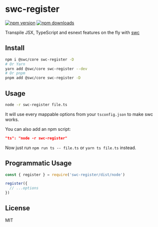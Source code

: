 # swc-register

[![npm version](https://badgen.net/npm/v/swc-register)](https://npm.im/swc-register) [![npm downloads](https://badgen.net/npm/dm/swc-register)](https://npm.im/swc-register)

Transpile JSX, TypeScript and esnext features on the fly with [swc](https://github.com/swc-project/swc)

## Install

```bash
npm i @swc/core swc-register -D
# Or Yarn
yarn add @swc/core swc-register --dev
# Or pnpm
pnpm add @swc/core swc-register -D
```

## Usage

```bash
node -r swc-register file.ts
```

It will use every mappable options from your `tsconfig.json` to make swc works.

You can also add an npm script:

```json
"ts": "node -r swc-register"
```

Now just run `npm run ts -- file.ts` or `yarn ts file.ts` instead.

## Programmatic Usage

```ts
const { register } = require('swc-register/dist/node')

register({
  // ...options
})
```

## License

MIT
